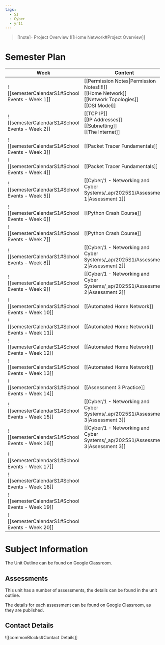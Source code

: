 ```yaml
---
tags:
  - S1
  - Cyber
  - yr11
---
```

> [!note]- Project Overview
> ![[Home Network#Project Overview]]


# Semester Plan


| Week                                            | Content                                                                                                   | Submissions                                                                                     |
| ----------------------------------------------- | --------------------------------------------------------------------------------------------------------- | ----------------------------------------------------------------------------------------------- |
| ![[semesterCalendarS1#School Events - Week 1]]  | [[Permission Notes\|Permission Notes!!!!]]<br>[[Home Network]]<br>[[Network Topologies]]<br>[[OSI Model]] |                                                                                                 |
| ![[semesterCalendarS1#School Events - Week 2]]  | [[TCP IP]]<br>[[IP Addresses]]<br>[[Subnetting]]<br>[[The Internet]]<br>                                  |                                                                                                 |
| ![[semesterCalendarS1#School Events - Week 3]]  | [[Packet Tracer Fundamentals]]                                                                            |                                                                                                 |
| ![[semesterCalendarS1#School Events - Week 4]]  | [[Packet Tracer Fundamentals]]                                                                            |                                                                                                 |
| ![[semesterCalendarS1#School Events - Week 5]]  | [[Cyber/1 - Networking and Cyber Systems/_ap/2025S1/Assessment 1\|Assessment 1]]                          | [[Cyber/1 - Networking and Cyber Systems/_ap/2025S1/Assessment 1\|Assessment 1 Due]]            |
| ![[semesterCalendarS1#School Events - Week 6]]  | [[Python Crash Course]]                                                                                   |                                                                                                 |
| ![[semesterCalendarS1#School Events - Week 7]]  | [[Python Crash Course]]                                                                                   |                                                                                                 |
| ![[semesterCalendarS1#School Events - Week 8]]  | [[Cyber/1 - Networking and Cyber Systems/_ap/2025S1/Assessment 2\|Assessment 2]]                          |                                                                                                 |
| ![[semesterCalendarS1#School Events - Week 9]]  | [[Cyber/1 - Networking and Cyber Systems/_ap/2025S1/Assessment 2\|Assessment 2]]                          | [[Cyber/1 - Networking and Cyber Systems/_ap/2025S1/Assessment 2\|Assessment 2 Due Friday]]     |
| ![[semesterCalendarS1#School Events - Week 10]] | [[Automated Home Network]]                                                                                |                                                                                                 |
| ![[semesterCalendarS1#School Events - Week 11]] | [[Automated Home Network]]                                                                                |                                                                                                 |
| ![[semesterCalendarS1#School Events - Week 12]] | [[Automated Home Network]]                                                                                |                                                                                                 |
| ![[semesterCalendarS1#School Events - Week 13]] | [[Automated Home Network]]                                                                                |                                                                                                 |
| ![[semesterCalendarS1#School Events - Week 14]] | [[Assessment 3 Practice]]                                                                                 |                                                                                                 |
| ![[semesterCalendarS1#School Events - Week 15]] | [[Cyber/1 - Networking and Cyber Systems/_ap/2025S1/Assessment 3\|Assessment 3]]                          |                                                                                                 |
| ![[semesterCalendarS1#School Events - Week 16]] | [[Cyber/1 - Networking and Cyber Systems/_ap/2025S1/Assessment 3\|Assessment 3]]                          | **Friday** [[Cyber/1 - Networking and Cyber Systems/_ap/2025S1/Assessment 3\|Assessment 3 Due]] |
| ![[semesterCalendarS1#School Events - Week 17]] |                                                                                                           |                                                                                                 |
| ![[semesterCalendarS1#School Events - Week 18]] |                                                                                                           |                                                                                                 |
| ![[semesterCalendarS1#School Events - Week 19]] |                                                                                                           |                                                                                                 |
| ![[semesterCalendarS1#School Events - Week 20]] |                                                                                                           |                                                                                                 |

# Subject Information

The Unit Outline can be found on Google Classroom.

## Assessments

This unit has a number of assessments, the details can be found in the unit outline.

The details for each assessment can be found on Google Classroom, as they are published.

## Contact Details

![[commonBlocks#Contact Details]]
